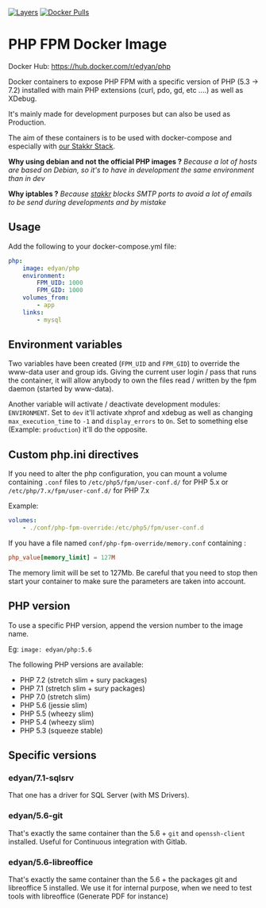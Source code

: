 [![Layers](https://images.microbadger.com/badges/image/edyan/php.svg)](https://microbadger.com/images/edyan/php "Get your own image badge on microbadger.com")
[![Docker Pulls](https://img.shields.io/docker/pulls/edyan/php.svg)](https://hub.docker.com/r/edyan/php/)

# PHP FPM Docker Image
Docker Hub: https://hub.docker.com/r/edyan/php

Docker containers to expose PHP FPM with a specific version of PHP (5.3 -> 7.2) installed
with main PHP extensions (curl, pdo, gd, etc ....) as well as XDebug.

It's mainly made for development purposes but can also be used as Production.

The aim of these containers is to be used with docker-compose and especially with
[our Stakkr Stack](https://github.com/edyan/stakkr).

**Why using debian and not the official PHP images ?**
*Because a lot of hosts are based on Debian, so it's to have in development the same environment than in dev*

**Why iptables ?**
*Because [stakkr](https://github.com/edyan/stakkr) blocks SMTP ports to avoid a lot of emails to be send during developments and by mistake*


## Usage
Add the following to your docker-compose.yml file:
```yaml
php:
    image: edyan/php
    environment:
        FPM_UID: 1000
        FPM_GID: 1000
    volumes_from:
        - app
    links:
        - mysql
```

## Environment variables
Two variables have been created (`FPM_UID` and `FPM_GID`) to override the www-data user and group ids.
Giving the current user login / pass that runs the container, it will allow anybody to own the files
read / written by the fpm daemon (started by www-data).

Another variable will activate / deactivate development modules: `ENVIRONMENT`.
Set to `dev` it'll activate xhprof and xdebug as well as changing `max_execution_time` to `-1` and `display_errors`
to `On`. Set to something else (Example: `production`) it'll do the opposite.

## Custom php.ini directives
If you need to alter the php configuration, you can mount a volume containing `.conf` files to
 `/etc/php5/fpm/user-conf.d/` for PHP 5.x or `/etc/php/7.x/fpm/user-conf.d/` for PHP 7.x

Example:
```yaml
volumes:
    - ./conf/php-fpm-override:/etc/php5/fpm/user-conf.d
```

If you have a file named `conf/php-fpm-override/memory.conf` containing :
```conf
php_value[memory_limit] = 127M
```

The memory limit will be set to 127Mb. Be careful that you need to stop then start your container to make
sure the parameters are taken into account.

## PHP version
To use a specific PHP version, append the version number to the image name.

Eg: `image: edyan/php:5.6`

The following PHP versions are available:

* PHP 7.2 (stretch slim + sury packages)
* PHP 7.1 (stretch slim + sury packages)
* PHP 7.0 (stretch slim)
* PHP 5.6 (jessie slim)
* PHP 5.5 (wheezy slim)
* PHP 5.4 (wheezy slim)
* PHP 5.3 (squeeze stable)


## Specific versions
### edyan/7.1-sqlsrv
That one has a driver for SQL Server (with MS Drivers).

### edyan/5.6-git
That's exactly the same container than the 5.6 + `git` and `openssh-client` installed.
Useful for Continuous integration with Gitlab.


### edyan/5.6-libreoffice
That's exactly the same container than the 5.6 + the packages git and libreoffice 5 installed.
We use it for internal purpose, when we need to test tools with libreoffice (Generate PDF for instance)
